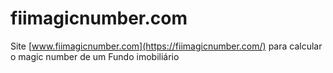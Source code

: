# fiimagicnumber.com
Site [www.fiimagicnumber.com](https://fiimagicnumber.com/) para calcular o magic number de um Fundo imobiliário 
